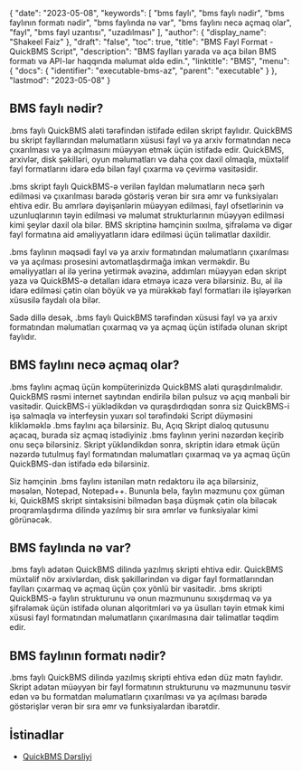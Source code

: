 {
  "date": "2023-05-08",
  "keywords": [
"bms faylı",
"bms faylı nədir",
"bms faylının formatı nədir",
"bms faylında nə var",
"bms faylını necə açmaq olar",
"fayl",
"bms fayl uzantısı",
"uzadılması"
],
  "author": {
    "display_name": "Shakeel Faiz"
},
  "draft": "false",
  "toc": true,
  "title": "BMS Fayl Format - QuickBMS Script",
  "description": "BMS faylları yarada və aça bilən BMS formatı və API-lər haqqında məlumat əldə edin.",
  "linktitle": "BMS",
  "menu": {
    "docs": {
      "identifier": "executable-bms-az",
      "parent": "executable"
}
},
  "lastmod": "2023-05-08"
}

## BMS faylı nədir?

.bms faylı QuickBMS aləti tərəfindən istifadə edilən skript faylıdır. QuickBMS bu skript fayllarından məlumatların xüsusi fayl və ya arxiv formatından necə çıxarılması və ya açılmasını müəyyən etmək üçün istifadə edir. QuickBMS, arxivlər, disk şəkilləri, oyun məlumatları və daha çox daxil olmaqla, müxtəlif fayl formatlarını idarə edə bilən fayl çıxarma və çevirmə vasitəsidir.

.bms skript faylı QuickBMS-ə verilən fayldan məlumatların necə şərh edilməsi və çıxarılması barədə göstəriş verən bir sıra əmr və funksiyaları ehtiva edir. Bu əmrlərə dəyişənlərin müəyyən edilməsi, fayl ofsetlərinin və uzunluqlarının təyin edilməsi və məlumat strukturlarının müəyyən edilməsi kimi şeylər daxil ola bilər. BMS skriptinə həmçinin sıxılma, şifrələmə və digər fayl formatına aid əməliyyatların idarə edilməsi üçün təlimatlar daxildir.

.bms faylının məqsədi fayl və ya arxiv formatından məlumatların çıxarılması və ya açılması prosesini avtomatlaşdırmağa imkan verməkdir. Bu əməliyyatları əl ilə yerinə yetirmək əvəzinə, addımları müəyyən edən skript yaza və QuickBMS-ə detalları idarə etməyə icazə verə bilərsiniz. Bu, əl ilə idarə edilməsi çətin olan böyük və ya mürəkkəb fayl formatları ilə işləyərkən xüsusilə faydalı ola bilər.

Sadə dillə desək, .bms faylı QuickBMS tərəfindən xüsusi fayl və ya arxiv formatından məlumatları çıxarmaq və ya açmaq üçün istifadə olunan skript faylıdır.

## BMS faylını necə açmaq olar?

.bms faylını açmaq üçün kompüterinizdə QuickBMS aləti quraşdırılmalıdır. QuickBMS rəsmi internet saytından endirilə bilən pulsuz və açıq mənbəli bir vasitədir. QuickBMS-i yüklədikdən və quraşdırdıqdan sonra siz QuickBMS-i işə salmaqla və interfeysin yuxarı sol tərəfindəki Script düyməsini klikləməklə .bms faylını aça bilərsiniz. Bu, Açıq Skript dialoq qutusunu açacaq, burada siz açmaq istədiyiniz .bms faylının yerini nəzərdən keçirib onu seçə bilərsiniz. Skript yükləndikdən sonra, skriptin idarə etmək üçün nəzərdə tutulmuş fayl formatından məlumatları çıxarmaq və ya açmaq üçün QuickBMS-dən istifadə edə bilərsiniz.

Siz həmçinin .bms faylını istənilən mətn redaktoru ilə aça bilərsiniz, məsələn, Notepad, Notepad++. Bununla belə, faylın məzmunu çox güman ki, QuickBMS skript sintaksisini bilmədən başa düşmək çətin ola biləcək proqramlaşdırma dilində yazılmış bir sıra əmrlər və funksiyalar kimi görünəcək.

## BMS faylında nə var?

.bms faylı adətən QuickBMS dilində yazılmış skripti ehtiva edir. QuickBMS müxtəlif növ arxivlərdən, disk şəkillərindən və digər fayl formatlarından faylları çıxarmaq və açmaq üçün çox yönlü bir vasitədir. .bms skripti QuickBMS-ə faylın strukturunu və onun məzmununu sıxışdırmaq və ya şifrələmək üçün istifadə olunan alqoritmləri və ya üsulları təyin etmək kimi xüsusi fayl formatından məlumatların çıxarılmasına dair təlimatlar təqdim edir.

## BMS faylının formatı nədir?

.bms faylı QuickBMS dilində yazılmış skripti ehtiva edən düz mətn faylıdır. Skript adətən müəyyən bir fayl formatının strukturunu və məzmununu təsvir edən və bu formatdan məlumatların çıxarılması və ya açılması barədə göstərişlər verən bir sıra əmr və funksiyalardan ibarətdir.

## İstinadlar
* [QuickBMS Dərsliyi](https://nexus-mods.github.io/vortex-api/2020/10/04/QuickBMS-tutorial.html)


